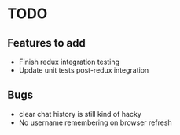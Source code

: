 # TODO

## Features to add

* Finish redux integration testing 
* Update unit tests post-redux integration

## Bugs

* clear chat history is still kind of hacky
* No username remembering on browser refresh